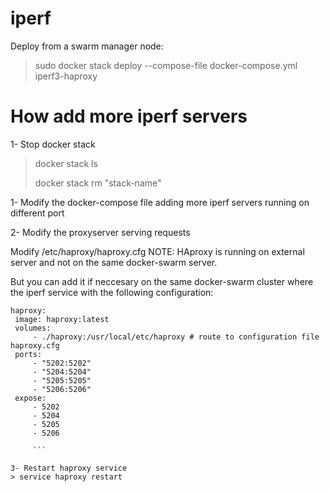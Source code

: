 # iperf

Deploy from a swarm manager node:


> sudo docker stack deploy --compose-file docker-compose.yml iperf3-haproxy

# How add more iperf servers

1- Stop docker stack

> docker stack ls
> 
> docker stack rm "stack-name"

1- Modify the docker-compose file adding more iperf servers running on different port

2- Modify the proxyserver serving requests

   Modify /etc/haproxy/haproxy.cfg
   NOTE: HAproxy is running on external server and not on the same docker-swarm server.
   
   But you can add it if neccesary on the same docker-swarm cluster where the iperf service with the following configuration:
   ```
   haproxy:
    image: haproxy:latest
    volumes:
        - ./haproxy:/usr/local/etc/haproxy # route to configuration file haproxy.cfg
    ports:
        - "5202:5202"  
        - "5204:5204"
        - "5205:5205"
        - "5206:5206"
    expose:
        - 5202
        - 5204
        - 5205
        - 5206

        ```

3- Restart haproxy service
> service haproxy restart
 
